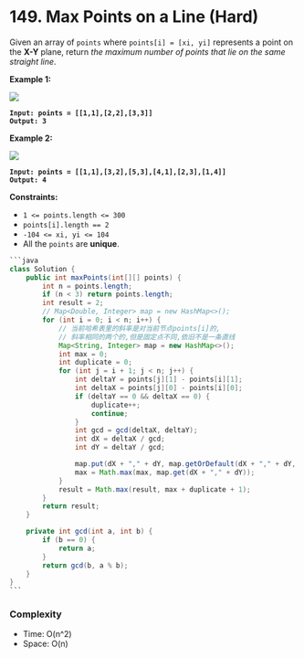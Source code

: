 # 149. Max Points on a Line (Hard)

Given an array of `points` where `points[i] = [xi, yi]` represents a point on the **X-Y** plane, return _the maximum number of points that lie on the same straight line_.

&#x20;

**Example 1:**

![](https://assets.leetcode.com/uploads/2021/02/25/plane1.jpg)

<pre><code><strong>Input: points = [[1,1],[2,2],[3,3]]
</strong><strong>Output: 3
</strong></code></pre>

**Example 2:**

![](https://assets.leetcode.com/uploads/2021/02/25/plane2.jpg)

<pre><code><strong>Input: points = [[1,1],[3,2],[5,3],[4,1],[2,3],[1,4]]
</strong><strong>Output: 4
</strong></code></pre>

&#x20;

**Constraints:**

* `1 <= points.length <= 300`
* `points[i].length == 2`
* `-104 <= xi, yi <= 104`
* All the `points` are **unique**.



````java
```java
class Solution {
    public int maxPoints(int[][] points) {
        int n = points.length;
        if (n < 3) return points.length;
        int result = 2;
        // Map<Double, Integer> map = new HashMap<>();
        for (int i = 0; i < n; i++) {
            // 当前哈希表里的斜率是对当前节点points[i]的,
            // 斜率相同的两个的,但是固定点不同,依旧不是一条直线
            Map<String, Integer> map = new HashMap<>();
            int max = 0;
            int duplicate = 0;
            for (int j = i + 1; j < n; j++) {
                int deltaY = points[j][1] - points[i][1];
                int deltaX = points[j][0] - points[i][0];
                if (deltaY == 0 && deltaX == 0) {
                    duplicate++;
                    continue;
                }
                int gcd = gcd(deltaX, deltaY);
                int dX = deltaX / gcd;
                int dY = deltaY / gcd;

                map.put(dX + "," + dY, map.getOrDefault(dX + "," + dY, 0) + 1);
                max = Math.max(max, map.get(dX + "," + dY));
            }
            result = Math.max(result, max + duplicate + 1);
        }
        return result;
    }

    private int gcd(int a, int b) {
        if (b == 0) {
            return a;
        }
        return gcd(b, a % b);
    }
}
```
````

### Complexity

* Time: O(n^2)
* Space: O(n)
